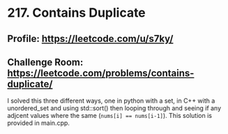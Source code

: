# 217. Contains Duplicate

## Profile: https://leetcode.com/u/s7ky/

## Challenge Room: https://leetcode.com/problems/contains-duplicate/

I solved this three different ways, one in python with a set, in C++ with a unordered_set and using std::sort() then looping through and seeing if any adjcent values where the same (`nums[i] == nums[i-1]`). This solution is provided in main.cpp. 
